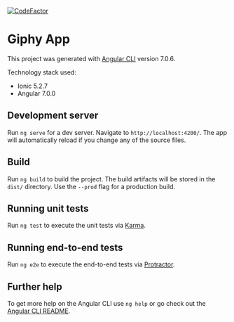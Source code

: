 [![CodeFactor](https://www.codefactor.io/repository/github/anreig/ionicgiphy/badge)](https://www.codefactor.io/repository/github/anreig/ionicgiphy)


# Giphy App

This project was generated with [Angular CLI](https://github.com/angular/angular-cli) version 7.0.6.

Technology stack used:
  - Ionic 5.2.7
  - Angular 7.0.0

## Development server

Run `ng serve` for a dev server. Navigate to `http://localhost:4200/`. The app will automatically reload if you change any of the source files.

## Build

Run `ng build` to build the project. The build artifacts will be stored in the `dist/` directory. Use the `--prod` flag for a production build.

## Running unit tests

Run `ng test` to execute the unit tests via [Karma](https://karma-runner.github.io).

## Running end-to-end tests

Run `ng e2e` to execute the end-to-end tests via [Protractor](http://www.protractortest.org/).

## Further help

To get more help on the Angular CLI use `ng help` or go check out the [Angular CLI README](https://github.com/angular/angular-cli/blob/master/README.md).
